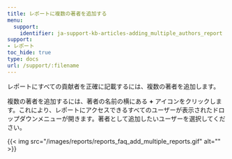 ```yaml
---
title: レポートに複数の著者を追加する
menu:
  support:
    identifier: ja-support-kb-articles-adding_multiple_authors_report
support:
- レポート
toc_hide: true
type: docs
url: /support/:filename
---
```


レポートにすべての貢献者を正確に記載するには、複数の著者を追加します。

複数の著者を追加するには、著者の名前の横にある **+** アイコンをクリックします。これにより、レポートにアクセスできるすべてのユーザーが表示されたドロップダウンメニューが開きます。著者として追加したいユーザーを選択してください。

{{< img src="/images/reports/reports_faq_add_multiple_reports.gif" alt="" >}}